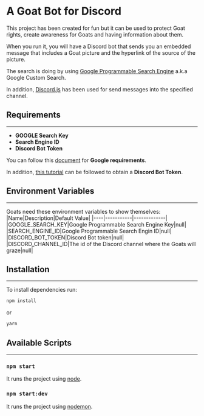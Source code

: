# A Goat Bot for Discord

This project has been created for fun but it can be used to protect Goat rights, create awareness for Goats and having information about them.

When you run it, you will have a Discord bot that sends you an embedded message that includes a Goat picture and the hyperlink of the source of the picture.

The search is doing by using [Google Programmable Search Engine](https://programmablesearchengine.google.com/about/) a.k.a Google Custom Search.

In addition, [Discord.js](https://discord.js.org/#/) has been used for send messages into the specified channel.

## Requirements

---

- **GOOGLE Search Key**
- **Search Engine ID**
- **Discord Bot Token**

You can follow this [document](https://developers.google.com/custom-search/docs/tutorial/creatingcse) for **Google requirements**.

In addition, [this tutorial](https://discordpy.readthedocs.io/en/stable/discord.html) can be followed to obtain a **Discord Bot Token**.

## Environment Variables

---

Goats need these environment variables to show themselves:
|Name|Description|Default Value|
|----|-----------|-------------|
|GOOGLE_SEARCH_KEY|Google Programmable Search Engine Key|null|
|SEARCH_ENGINE_ID|Google Programmable Search Engin ID|null|
|DISCORD_BOT_TOKEN|Discord Bot token|null|
|DISCORD_CHANNEL_ID|The id of the Discord channel where the Goats will graze|null|

## Installation

---

To install dependencies run:

```bash
npm install
```

or

```bash
yarn
```

## Available Scripts

---

### `npm start`

It runs the project using [node](https://nodejs.org/api/cli.html#command-line-api).

### `npm start:dev`

It runs the project using [nodemon](https://www.npmjs.com/package/nodemon).
